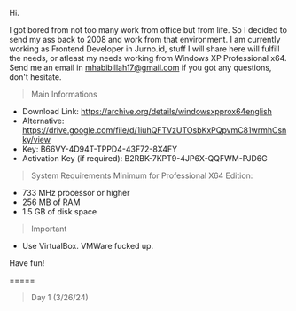 Hi.

I got bored from not too many work from office but from life. So I decided to send my ass back to 2008 and work from that environment.
I am currently working as Frontend Developer in Jurno.id, stuff I will share here will fulfill the needs, or atleast my needs working from Windows XP Professional x64.
Send me an email in mhabibillah17@gmail.com if you got any questions, don't hesitate.

> Main Informations
- Download Link: https://archive.org/details/windowsxpprox64english
- Alternative: https://drive.google.com/file/d/1iuhQFTVzUTOsbKxPQpvmC81wrmhCsnky/view
- Key: B66VY-4D94T-TPPD4-43F72-8X4FY
- Activation Key (if required): B2RBK-7KPT9-4JP6X-QQFWM-PJD6G

> System Requirements Minimum for Professional X64 Edition:
- 733 MHz processor or higher
- 256 MB of RAM
- 1.5 GB of disk space

> Important
- Use VirtualBox. VMWare fucked up.

Have fun!

=====

> Day 1 (3/26/24)
